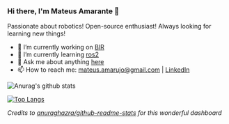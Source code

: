 ### Hi there, I'm Mateus Amarante 👋

Passionate about robotics! Open-source enthusiast! Always looking for learning new things!

- 🔭 I’m currently working on [BIR](https://github.com/Brazilian-Institute-of-Robotics)
- 🌱 I’m currently learning [ros2](https://index.ros.org/doc/ros2/)
- 💬 Ask me about anything [here](https://github.com/mateus-amarante/mateus-amarante/issues)
- 📫 How to reach me: mateus.amarujo@gmail.com | [LinkedIn](https://www.linkedin.com/in/mateus-amarante-araujo/)

![Anurag's github stats](https://github-readme-stats-sigma-sepia.vercel.app/api?count_private=true&username=mateus-amarante)

[![Top Langs](https://github-readme-stats-sigma-sepia.vercel.app/api/top-langs/?username=mateus-amarante&hide=javascript,java,c,matlab&layout=compact&langs_count=8)](https://github.com/anuraghazra/github-readme-stats)

_Credits to [anuraghazra/github-readme-stats](https://github.com/anuraghazra/github-readme-stats) for this wonderful dashboard_

<!--
**mateus-amarante/mateus-amarante** is a ✨ _special_ ✨ repository because its `README.md` (this file) appears on your GitHub profile.

Here are some ideas to get you started:
- 🤔 I’m looking for help with ...
- 😄 Pronouns: ...
- 👯 I’m looking to collaborate on ...
- ⚡ Fun fact: ...
-->
